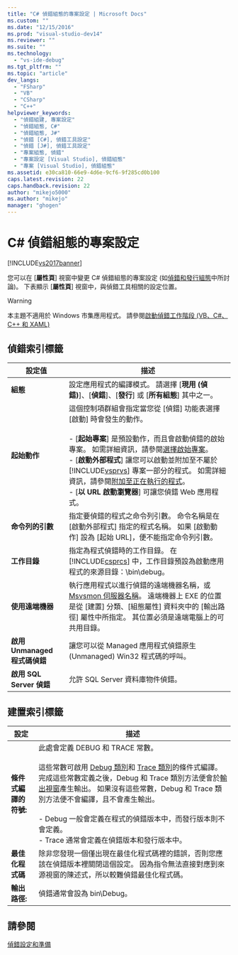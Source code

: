 ```yaml
---
title: "C# 偵錯組態的專案設定 | Microsoft Docs"
ms.custom: ""
ms.date: "12/15/2016"
ms.prod: "visual-studio-dev14"
ms.reviewer: ""
ms.suite: ""
ms.technology: 
  - "vs-ide-debug"
ms.tgt_pltfrm: ""
ms.topic: "article"
dev_langs: 
  - "FSharp"
  - "VB"
  - "CSharp"
  - "C++"
helpviewer_keywords: 
  - "偵錯組建, 專案設定"
  - "偵錯組態, C#"
  - "偵錯組態, J#"
  - "偵錯 [C#], 偵錯工具設定"
  - "偵錯 [J#], 偵錯工具設定"
  - "專案組態, 偵錯"
  - "專案設定 [Visual Studio], 偵錯組態"
  - "專案 [Visual Studio], 偵錯組態"
ms.assetid: e30ca810-66e9-4d6e-9cf6-9f285cd0b100
caps.latest.revision: 22
caps.handback.revision: 22
author: "mikejo5000"
ms.author: "mikejo"
manager: "ghogen"
---
```

# C# 偵錯組態的專案設定
[!INCLUDE[vs2017banner](../code-quality/includes/vs2017banner.md)]

您可以在 \[**屬性頁**\] 視窗中變更 C\# 偵錯組態的專案設定 \(如[偵錯和發行組態](../debugger/how-to-set-debug-and-release-configurations.md)中所討論\)。  下表顯示 \[**屬性頁**\] 視窗中，與偵錯工具相關的設定位置。  
  
> [!WARNING]
>  本主題不適用於 Windows 市集應用程式。  請參閱[啟動偵錯工作階段 \(VB、C\#、C\+\+ 和 XAML\)](../debugger/start-a-debugging-session-for-a-store-app-in-visual-studio-vb-csharp-cpp-and-xaml.md)  
  
##  <a name="BKMK_Debug_tab"></a> 偵錯索引標籤  
  
|**設定值**|**描述**|  
|-------------|------------|  
|**組態**|設定應用程式的編譯模式。  請選擇 \[**現用 \(偵錯\)**\]、\[**偵錯**\]、\[**發行**\] 或 \[**所有組態**\] 其中之一。|  
|**起始動作**|這個控制項群組會指定當您從 \[偵錯\] 功能表選擇 \[啟動\] 時會發生的動作。<br /><br /> -   \[**起始專案**\] 是預設動作，而且會啟動偵錯的啟始專案。  如需詳細資訊，請參閱[選擇啟始專案](http://msdn.microsoft.com/zh-tw/222e3f32-a6fe-4941-bf37-6b2a921129fd)。<br />-   \[**啟動外部程式**\] 讓您可以啟動並附加至不屬於 [!INCLUDE[vsprvs](../code-quality/includes/vsprvs_md.md)] 專案一部分的程式。  如需詳細資訊，請參閱[附加至正在執行的程式](http://msdn.microsoft.com/zh-tw/636d0a52-4bfd-48d2-89ad-d7b9ca4dc4f4)。<br />-   \[**以 URL 啟動瀏覽器**\] 可讓您偵錯 Web 應用程式。|  
|**命令列的引數**|指定要偵錯的程式之命令列引數。  命令名稱是在 \[啟動外部程式\] 指定的程式名稱。  如果 \[啟動動作\] 設為 \[起始 URL\]，便不能指定命令列引數。|  
|**工作目錄**|指定為程式偵錯時的工作目錄。  在 [!INCLUDE[csprcs](../data-tools/includes/csprcs_md.md)] 中，工作目錄預設為啟動應用程式的來源目錄：\\bin\\debug。|  
|**使用遠端機器**|執行應用程式以進行偵錯的遠端機器名稱，或 [Msvsmon 伺服器名稱](../Topic/Start%20%20the%20Remote%20Debugging%20Monitor.md)。  遠端機器上 EXE 的位置是從 \[建置\] 分類、\[組態屬性\] 資料夾中的 \[輸出路徑\] 屬性中所指定。  其位置必須是遠端電腦上的可共用目錄。|  
|**啟用 Unmanaged 程式碼偵錯**|讓您可以從 Managed 應用程式偵錯原生 \(Unmanaged\) Win32 程式碼的呼叫。|  
|**啟用 SQL Server 偵錯**|允許 SQL Server 資料庫物件偵錯。|  
  
##  <a name="BKMK_Build_tab"></a> 建置索引標籤  
  
|設定|描述|  
|--------|--------|  
|**條件式編譯的符號:**|此處會定義 DEBUG 和 TRACE 常數。<br /><br /> 這些常數可啟用 [Debug 類別](https://msdn.microsoft.com/en-us/library/system.diagnostics.debug.aspx)和 [Trace 類別](https://msdn.microsoft.com/en-us/library/system.diagnostics.trace.aspx)的條件式編譯。  完成這些常數定義之後，Debug 和 Trace 類別方法便會於[輸出視窗](../ide/reference/output-window.md)產生輸出。  如果沒有這些常數，Debug 和 Trace 類別方法便不會編譯，且不會產生輸出。<br /><br /> -   Debug 一般會定義在程式的偵錯版本中，而發行版本則不會定義。<br />-   Trace 通常會定義在偵錯版本和發行版本中。|  
|**最佳化程式碼**|除非您發現一個僅出現在最佳化程式碼裡的錯誤，否則您應該在偵錯版本裡關閉這個設定。  因為指令無法直接對應到來源視窗的陳述式，所以較難偵錯最佳化程式碼。|  
|**輸出路徑:**|偵錯通常會設為 bin\\Debug。|  
  
## 請參閱  
 [偵錯設定和準備](../debugger/debugger-settings-and-preparation.md)